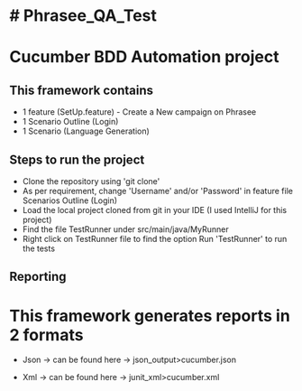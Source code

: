 <h1># Phrasee_QA_Test</h1>
<h1> Cucumber BDD  Automation project</h1>
<h2>This framework contains </h2>
<ul><li> 1 feature (SetUp.feature) - Create a New campaign on Phrasee </li>
	<li>1 Scenario Outline (Login) </li>
  <li>1 Scenario (Language Generation) </li></ul>
<h2>Steps to run the project</h2>
<ul>
	<li> Clone the repository using 'git clone'</li>
	<li> As per requirement, change 'Username' and/or 'Password' in feature file Scenarios Outline (Login) </li>
  	<li> Load the local project cloned from git in your IDE (I used IntelliJ for this project)</li>
  	<li> Find the file TestRunner under src/main/java/MyRunner</li>
  	<li> Right click on TestRunner file to find the option Run 'TestRunner' to run the tests</li>
</ul>
<h2>Reporting</h2>
<h1>This framework generates reports in 2 formats</h1>
<ul>
	<li> Json -> can be found here -> json_output>cucumber.json </li>
</ul>
<ul>
	<li> Xml -> can be found here -> junit_xml>cucumber.xml</li>
  	
</ul>
